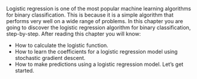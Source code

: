 Logistic regression is one of the most popular machine learning algorithms for binary classification.
This is because it is a simple algorithm that performs very well on a wide range of problems. In
this chapter you are going to discover the logistic regression algorithm for binary classification,
step-by-step. After reading this chapter you will know:
- How to calculate the logistic function.
- How to learn the coefficients for a logistic regression model using stochastic gradient
descent.
- How to make predictions using a logistic regression model.
Let’s get started.